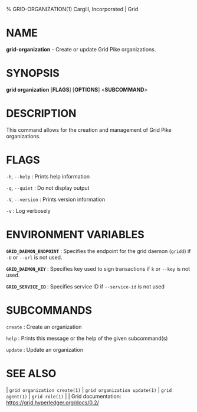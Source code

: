 % GRID-ORGANIZATION(1) Cargill, Incorporated | Grid
<!--
  Copyright 2021 Cargill Incorporated
  Licensed under Creative Commons Attribution 4.0 International License
  https://creativecommons.org/licenses/by/4.0/
-->

NAME
====

**grid-organization** - Create or update Grid Pike organizations.

SYNOPSIS
========

**grid organization** \[**FLAGS**\] \[**OPTIONS**\] <**SUBCOMMAND**>

DESCRIPTION
===========

This command allows for the creation and management of Grid Pike organizations.

FLAGS
=====

`-h`, `--help`
: Prints help information

`-q`, `--quiet`
: Do not display output

`-V`, `--version`
: Prints version information

`-v`
: Log verbosely

ENVIRONMENT VARIABLES
=====================

**`GRID_DAEMON_ENDPOINT`**
: Specifies the endpoint for the grid daemon (`gridd`)
  if `-U` or `--url` is not used.

**`GRID_DAEMON_KEY`**
: Specifies key used to sign transactions if `k` or `--key`
  is not used.

**`GRID_SERVICE_ID`**
: Specifies service ID if `--service-id` is not used

SUBCOMMANDS
===========

`create`
: Create an organization

`help`
: Prints this message or the help of the given subcommand(s)

`update`
: Update an organization

SEE ALSO
========
| `grid organization create(1)`
| `grid organization update(1)`
| `grid agent(1)`
| `grid role(1)`
|
| Grid documentation: https://grid.hyperledger.org/docs/0.2/
